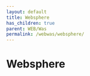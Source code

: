 ```yaml
---
layout: default
title: Websphere
has_children: true
parent: WEB/Was
permalink: /webwas/websphere/
---
```


# Websphere
